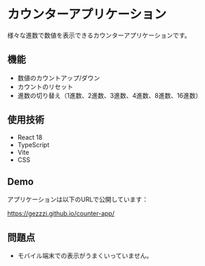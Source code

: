 # カウンターアプリケーション

様々な進数で数値を表示できるカウンターアプリケーションです。

## 機能

- 数値のカウントアップ/ダウン
- カウントのリセット
- 進数の切り替え（1進数、2進数、3進数、4進数、8進数、16進数）

## 使用技術

- React 18
- TypeScript
- Vite
- CSS

## Demo
アプリケーションは以下のURLで公開しています：

https://gezzzi.github.io/counter-app/

## 問題点
- モバイル端末での表示がうまくいっていません。
